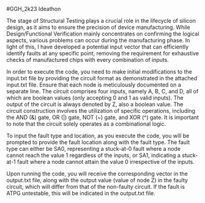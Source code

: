 #GGH_2k23 Ideathon

The stage of Structural Testing plays a crucial role in the lifecycle of silicon design, as it aims to ensure the precision of device manufacturing. While Design/Functional Verification mainly concentrates on confirming the logical aspects, various problems can occur during the manufacturing phase. In light of this, I have developed a potential input vector that can efficiently identify faults at any specific point, removing the requirement for exhaustive checks of manufactured chips with every combination of inputs.

In order to execute the code, you need to make initial modifications to the input.txt file by providing the circuit format as demonstrated in the attached input.txt file. Ensure that each node is meticulously documented on a separate line. The circuit comprises four inputs, namely A, B, C, and D, all of which are boolean values (only accepting 0 and 1 as valid inputs). The output of the circuit is always denoted by Z, also a boolean value. The circuit construction involves the utilization of specific operations, including the AND (&) gate, OR (|) gate, NOT (~) gate, and XOR (^) gate. It is important to note that the circuit solely operates as a combinational logic.

To input the fault type and location, as you execute the code, you will be prompted to provide the fault location along with the fault type. The fault type can either be SA0, representing a stuck-at-0 fault where a node cannot reach the value 1 regardless of the inputs, or SA1, indicating a stuck-at-1 fault where a node cannot attain the value 0 irrespective of the inputs.

Upon running the code, you will receive the corresponding vector in the output.txt file, along with the output value (value of node Z) in the faulty circuit, which will differ from that of the non-faulty circuit. If the fault is ATPG untestable, this will be indicated in the output.txt file.
